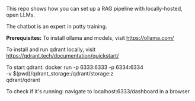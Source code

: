 This repo shows how you can set up a RAG pipeline with locally-hosted, open LLMs.

The chatbot is an expert in potty training. 

**Prerequisites:**
To install ollama and models, visit https://ollama.com/

To install and run qdrant locally, visit https://qdrant.tech/documentation/quickstart/

To start qdrant:
docker run -p 6333:6333 -p 6334:6334 \
    -v $(pwd)/qdrant_storage:/qdrant/storage:z \
    qdrant/qdrant

To check if it's running:
navigate to localhost:6333/dashboard in a browser
